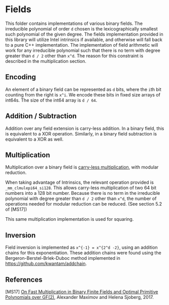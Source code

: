 # Fields

This folder contains implementations of various binary fields.
The irreducible polynomial of order `d` chosen is the lexicographically smallest
such polynomial of the given degree.
The fields implementation provided in this library will utilize Intel intrinsics
if available, and otherwise will fall back to a pure C++ implementation.
The implementation of field arithmetic will work for any irreducible polynomial
such that there is no term with degree greater than `d / 2` other than `x^d`.
The reason for this constraint is described in the multiplication section.

## Encoding
An element of a binary field can be represented as `d` bits,
where the `i`th bit counting from the right is `x^i`.
We encode these bits in fixed size arrays of int64s.
The size of the int64 array is `d / 64`.

## Addition / Subtraction

Addition over any field extension is carry-less addition.
In a binary field, this is equivalent to a XOR operation.
Similarly, in a binary field subtraction is equivalent to a XOR as well.

## Multiplication

Multiplication over a binary field is [carry-less multiplication](https://en.wikipedia.org/wiki/Carry-less_product),
with modular reduction.

When taking advantage of Intrinsics, the relevant operation provided is `_mm_clmulepi64_si128`.
This allows carry-less multiplication of two 64 bit numbers into a 128 bit number.
Because there is no term in the irreducible polynomial with degree greater
than `d / 2` other than `x^d`, the number of operations needed for
modular reduction can be reduced. (See section 5.2 of [MS17])

This same multiplication implementation is used for squaring.

## Inversion

Field inversion is implemented as `x^{-1} = x^{2^d -2}`, using an addition chains for this exponentiation.
These addition chains were found using the Bergeron-Berstel-Brlek-Duboc method implemented in
https://github.com/kwantam/addchain.

## References

[MS17] [On Fast Multiplication in Binary Finite Fields and Optimal Primitive Polynomials over GF(2)](https://eprint.iacr.org/2017/889), Alexander Maximov and Helena Sjoberg, 2017.
